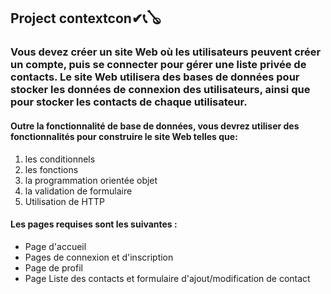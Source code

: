 ## Project contextcon✔📞🪕
### Vous devez créer un site Web où les utilisateurs peuvent créer un compte, puis se connecter pour gérer une liste privée de contacts. Le site Web utilisera des bases de données pour stocker les données de connexion des utilisateurs, ainsi que pour stocker les contacts de chaque utilisateur.
#### Outre la fonctionnalité de base de données, vous devrez utiliser des fonctionnalités pour construire le site Web telles que:

1. les conditionnels
2. les fonctions
3. la programmation orientée objet
4. la validation de formulaire
5. Utilisation de HTTP

#### Les pages requises sont les suivantes :

- Page d'accueil
- Pages de connexion et d'inscription
- Page de profil
- Page Liste des contacts et formulaire d'ajout/modification de contact
